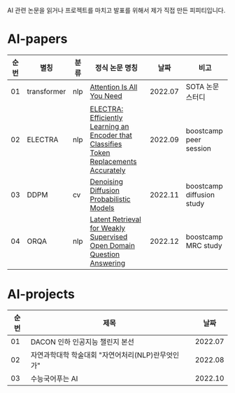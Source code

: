 AI 관련 논문을 읽거나 프로젝트를 마치고 발표를 위해서 제가 직접 만든 피피티입니다.

# AI-papers
|순번|별칭|분류|정식 논문 명칭|날짜|비고|
|-----|-----|-----|-----------|---|---|
| 01 | transformer | nlp | [Attention Is All You Need](https://arxiv.org/abs/1706.03762) | 2022.07 | SOTA 논문 스터디 |
| 02 | ELECTRA | nlp | [ELECTRA: Efficiently Learning an Encoder that Classifies Token Replacements Accurately](https://arxiv.org/abs/2003.10555) | 2022.09 | boostcamp peer session |
| 03 | DDPM | cv | [Denoising Diffusion Probabilistic Models](https://arxiv.org/abs/2006.11239) | 2022.11 | boostcamp diffusion study |
| 04 | ORQA | nlp | [Latent Retrieval for Weakly Supervised Open Domain Question Answering](https://arxiv.org/abs/1906.00300) | 2022.12 | boostcamp MRC study |

# AI-projects
|순번|제목|날짜|
|-----|-----|-----|
| 01 | DACON 인하 인공지능 챌린지 본선 | 2022.07 |
| 02 | 자연과학대학 학술대회 "자연어처리(NLP)란무엇인가" | 2022.08 |
| 03 | 수능국어푸는 AI | 2022.10 |
